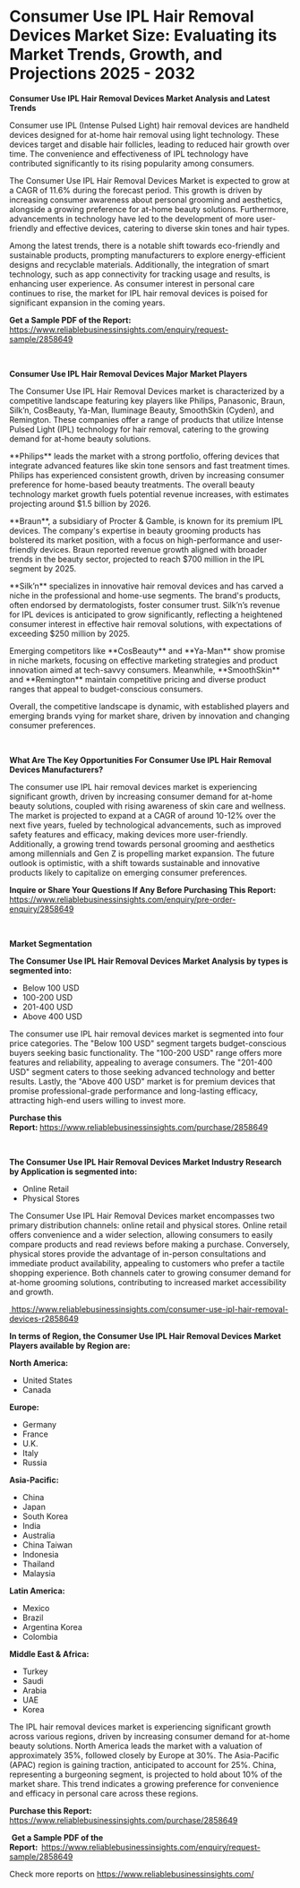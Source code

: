 <p><h1>Consumer Use IPL Hair Removal Devices Market Size: Evaluating its Market Trends, Growth, and Projections 2025 - 2032</h1></p><p><strong>Consumer Use IPL Hair Removal Devices Market Analysis and Latest Trends</strong></p>
<p><p>Consumer use IPL (Intense Pulsed Light) hair removal devices are handheld devices designed for at-home hair removal using light technology. These devices target and disable hair follicles, leading to reduced hair growth over time. The convenience and effectiveness of IPL technology have contributed significantly to its rising popularity among consumers.</p><p>The Consumer Use IPL Hair Removal Devices Market is expected to grow at a CAGR of 11.6% during the forecast period. This growth is driven by increasing consumer awareness about personal grooming and aesthetics, alongside a growing preference for at-home beauty solutions. Furthermore, advancements in technology have led to the development of more user-friendly and effective devices, catering to diverse skin tones and hair types.</p><p>Among the latest trends, there is a notable shift towards eco-friendly and sustainable products, prompting manufacturers to explore energy-efficient designs and recyclable materials. Additionally, the integration of smart technology, such as app connectivity for tracking usage and results, is enhancing user experience. As consumer interest in personal care continues to rise, the market for IPL hair removal devices is poised for significant expansion in the coming years.</p></p>
<p><strong>Get a Sample PDF of the Report:&nbsp;</strong> <a href="https://www.reliablebusinessinsights.com/enquiry/request-sample/2858649?utm_campaign=3366&utm_medium=2&utm_source=Github&utm_content=ia&utm_term=12032025&utm_id=consumer-use-ipl-hair-removal-devices">https://www.reliablebusinessinsights.com/enquiry/request-sample/2858649</a></p>
<p>&nbsp;</p>
<p><strong>Consumer Use IPL Hair Removal Devices Major Market Players</strong></p>
<p><p>The Consumer Use IPL Hair Removal Devices market is characterized by a competitive landscape featuring key players like Philips, Panasonic, Braun, Silk’n, CosBeauty, Ya-Man, Iluminage Beauty, SmoothSkin (Cyden), and Remington. These companies offer a range of products that utilize Intense Pulsed Light (IPL) technology for hair removal, catering to the growing demand for at-home beauty solutions.</p><p>**Philips** leads the market with a strong portfolio, offering devices that integrate advanced features like skin tone sensors and fast treatment times. Philips has experienced consistent growth, driven by increasing consumer preference for home-based beauty treatments. The overall beauty technology market growth fuels potential revenue increases, with estimates projecting around $1.5 billion by 2026.</p><p>**Braun**, a subsidiary of Procter & Gamble, is known for its premium IPL devices. The company's expertise in beauty grooming products has bolstered its market position, with a focus on high-performance and user-friendly devices. Braun reported revenue growth aligned with broader trends in the beauty sector, projected to reach $700 million in the IPL segment by 2025.</p><p>**Silk’n** specializes in innovative hair removal devices and has carved a niche in the professional and home-use segments. The brand's products, often endorsed by dermatologists, foster consumer trust. Silk’n’s revenue for IPL devices is anticipated to grow significantly, reflecting a heightened consumer interest in effective hair removal solutions, with expectations of exceeding $250 million by 2025.</p><p>Emerging competitors like **CosBeauty** and **Ya-Man** show promise in niche markets, focusing on effective marketing strategies and product innovation aimed at tech-savvy consumers. Meanwhile, **SmoothSkin** and **Remington** maintain competitive pricing and diverse product ranges that appeal to budget-conscious consumers.</p><p>Overall, the competitive landscape is dynamic, with established players and emerging brands vying for market share, driven by innovation and changing consumer preferences.</p></p>
<p>&nbsp;</p>
<p><strong>What Are The Key Opportunities For Consumer Use IPL Hair Removal Devices Manufacturers?</strong></p>
<p><p>The consumer use IPL hair removal devices market is experiencing significant growth, driven by increasing consumer demand for at-home beauty solutions, coupled with rising awareness of skin care and wellness. The market is projected to expand at a CAGR of around 10-12% over the next five years, fueled by technological advancements, such as improved safety features and efficacy, making devices more user-friendly. Additionally, a growing trend towards personal grooming and aesthetics among millennials and Gen Z is propelling market expansion. The future outlook is optimistic, with a shift towards sustainable and innovative products likely to capitalize on emerging consumer preferences.</p></p>
<p><strong>Inquire or Share Your Questions If Any Before Purchasing This Report:</strong> <a href="https://www.reliablebusinessinsights.com/enquiry/pre-order-enquiry/2858649?utm_campaign=3366&utm_medium=2&utm_source=Github&utm_content=ia&utm_term=12032025&utm_id=consumer-use-ipl-hair-removal-devices">https://www.reliablebusinessinsights.com/enquiry/pre-order-enquiry/2858649</a></p>
<p>&nbsp;</p>
<p><strong>Market Segmentation</strong></p>
<p><strong>The Consumer Use IPL Hair Removal Devices Market Analysis by types is segmented into:</strong></p>
<p><ul><li>Below 100 USD</li><li>100-200 USD</li><li>201-400 USD</li><li>Above 400 USD</li></ul></p>
<p><p>The consumer use IPL hair removal devices market is segmented into four price categories. The "Below 100 USD" segment targets budget-conscious buyers seeking basic functionality. The "100-200 USD" range offers more features and reliability, appealing to average consumers. The "201-400 USD" segment caters to those seeking advanced technology and better results. Lastly, the "Above 400 USD" market is for premium devices that promise professional-grade performance and long-lasting efficacy, attracting high-end users willing to invest more.</p></p>
<p><strong>Purchase this Report:&nbsp;</strong><a href="https://www.reliablebusinessinsights.com/purchase/2858649?utm_campaign=3366&utm_medium=2&utm_source=Github&utm_content=ia&utm_term=12032025&utm_id=consumer-use-ipl-hair-removal-devices">https://www.reliablebusinessinsights.com/purchase/2858649</a></p>
<p>&nbsp;</p>
<p><strong>The Consumer Use IPL Hair Removal Devices Market Industry Research by Application is segmented into:</strong></p>
<p><ul><li>Online Retail</li><li>Physical Stores</li></ul></p>
<p><p>The Consumer Use IPL Hair Removal Devices market encompasses two primary distribution channels: online retail and physical stores. Online retail offers convenience and a wider selection, allowing consumers to easily compare products and read reviews before making a purchase. Conversely, physical stores provide the advantage of in-person consultations and immediate product availability, appealing to customers who prefer a tactile shopping experience. Both channels cater to growing consumer demand for at-home grooming solutions, contributing to increased market accessibility and growth.</p></p>
<p><a href="https://www.reliablebusinessinsights.com/consumer-use-ipl-hair-removal-devices-r2858649?utm_campaign=3366&utm_medium=2&utm_source=Github&utm_content=ia&utm_term=12032025&utm_id=consumer-use-ipl-hair-removal-devices">&nbsp;https://www.reliablebusinessinsights.com/consumer-use-ipl-hair-removal-devices-r2858649</a></p>
<p><strong>In terms of Region, the Consumer Use IPL Hair Removal Devices Market Players available by Region are:</strong></p>
<p>
    <p> <strong> North America: </strong>
        <ul>
            <li>United States</li>
            <li>Canada</li>
        </ul>
        </p> 
    <p> <strong> Europe: </strong>
        <ul>
            <li>Germany</li>
            <li>France</li>
            <li>U.K.</li>
            <li>Italy</li>
            <li>Russia</li>
        </ul>
        </p> 
    <p> <strong> Asia-Pacific: </strong>
        <ul>
            <li>China</li>
            <li>Japan</li>
            <li>South Korea</li>
            <li>India</li>
            <li>Australia</li>
            <li>China Taiwan</li>
            <li>Indonesia</li>
            <li>Thailand</li>
            <li>Malaysia</li>
        </ul>
        </p> 
    <p> <strong> Latin America: </strong>
        <ul>
            <li>Mexico</li>
            <li>Brazil</li>
            <li>Argentina Korea</li>
            <li>Colombia</li>
        </ul>
        </p> 
    <p> <strong> Middle East & Africa: </strong>
        <ul>
            <li>Turkey</li>
            <li>Saudi</li>
            <li>Arabia</li>
            <li>UAE</li>
            <li>Korea</li>
        </ul>
    </p>
    </p>
<p><p>The IPL hair removal devices market is experiencing significant growth across various regions, driven by increasing consumer demand for at-home beauty solutions. North America leads the market with a valuation of approximately 35%, followed closely by Europe at 30%. The Asia-Pacific (APAC) region is gaining traction, anticipated to account for 25%. China, representing a burgeoning segment, is projected to hold about 10% of the market share. This trend indicates a growing preference for convenience and efficacy in personal care across these regions.</p></p>
<p><strong>Purchase this Report: </strong><a href="https://www.reliablebusinessinsights.com/purchase/2858649?utm_campaign=3366&utm_medium=2&utm_source=Github&utm_content=ia&utm_term=12032025&utm_id=consumer-use-ipl-hair-removal-devices">https://www.reliablebusinessinsights.com/purchase/2858649</a></p>
<p>&nbsp;<strong>Get a Sample PDF of the Report:&nbsp;&nbsp;</strong><a href="https://www.reliablebusinessinsights.com/enquiry/request-sample/2858649?utm_campaign=3366&utm_medium=2&utm_source=Github&utm_content=ia&utm_term=12032025&utm_id=consumer-use-ipl-hair-removal-devices">https://www.reliablebusinessinsights.com/enquiry/request-sample/2858649</a></p>
<p><strong></strong></p>
<p>Check more reports on <a href="https://www.reliablebusinessinsights.com/?utm_campaign=3366&utm_medium=2&utm_source=Github&utm_content=ia&utm_term=12032025&utm_id=consumer-use-ipl-hair-removal-devices">https://www.reliablebusinessinsights.com/</a></p>